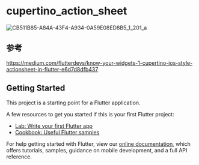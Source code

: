 # cupertino_action_sheet

![CB511B85-A84A-43F4-A934-0A59E08ED8B5_1_201_a](https://user-images.githubusercontent.com/73986840/119964010-b16b1b00-bfe3-11eb-9291-aa058ff09681.jpeg)

## 参考
https://medium.com/flutterdevs/know-your-widgets-1-cupertino-ios-style-actionsheet-in-flutter-e6d7d8dfb437

## Getting Started

This project is a starting point for a Flutter application.

A few resources to get you started if this is your first Flutter project:

- [Lab: Write your first Flutter app](https://flutter.dev/docs/get-started/codelab)
- [Cookbook: Useful Flutter samples](https://flutter.dev/docs/cookbook)

For help getting started with Flutter, view our
[online documentation](https://flutter.dev/docs), which offers tutorials,
samples, guidance on mobile development, and a full API reference.
